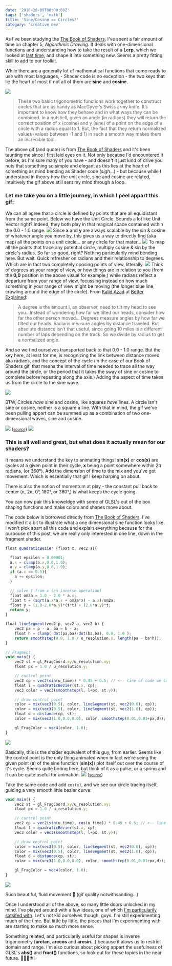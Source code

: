 ```yaml
---
date: '2018-28-09T00:00:00Z'
tags: ['shaders', 'math']
title: 'Sine/Cosine == Circles?'
category: 'creative dev'
---
```


As I've been studying the <a href="https://thebookofshaders.com/05/" target="_blank">The Book of Shaders</a>, I've spent a fair amount of time on chapter 5, <em>Algorithmic Drawing</em>. It deals with one-dimensional functions and understanding how to take the result of a **Lerp**, which we looked at <a href="#" target="_blank">last time</a>, and shape it into something new. Seems a pretty fitting skill to add to our toolkit.

While there are a generally lot of mathematical functions that come ready to use with most languages, - Shader code is no exception - the two keys that lie the heart of most if not all of them are **sine** and **cosine**.

<img src="https://thebookofshaders.com/05/sincos.gif">

> These two basic trigonometric functions work together to construct circles that are as handy as MacGyver’s Swiss army knife. It’s important to know how they behave and in what ways they can be combined. In a nutshell, given an angle (in radians) they will return the correct position of x (cosine) and y (sine) of a point on the edge of a circle with a radius equal to 1. But, the fact that they return normalized values (values between -1 and 1) in such a smooth way makes them an incredible tool.

The above gif (and quote) is from <a href="https://thebookofshaders.com/05/" target="_blank">The Book of Shaders</a> and it's been taunting me since I first laid eyes on it. Not only because I'd encountered it before, as I'm sure many of you have - and doesn't it just kind of drive you nuts that something so simple and elegant as this lies at the heart of something as mind bending as Shader code (_sigh_...) - but because while I understood in theory how the unit circle, sine and cosine are related, intuitively the gif above still sent my mind through a loop.

### Let me take you on a little journey, in which I peel appart this gif:

We can all agree that a circle is defined by points that are all equidistant from the same point. Below we have the Unit Circle. Sounds a lot like Unit Vector right? Indeed, they both play in that magical space contained within the 0.0 - 1.0 range.
<img src="/images/unitcircle1.png">
Since **x** and **y** are always scalable by the sin & cosine of whatever angle you move by, this gives us a way to directly find (aka map) all the points on a unit circle... or any circle for that mater...
<img src="/images/unitcircle2.png">
To map all the points that trace any potential circle, multiply cosine & sin by the circle's radius. So far so good, right? Nothing particularily mind bending here. But wait. Quick refresher on radians and their relationship to degrees. Which are in fact two completely oposing points of view, litterally.
<img src="/images/unitcircle3.png">
Think of degrees as your range of view, or how things are in relation to you (from the **0,0** position in the above visual for example,) while radians reflect a departure from your range of view, focussing instead on how much something in your range of view might be moving (the longer blue line, crawling around the edge of the circle). From <a href="https://twitter.com/betterexplained">Kalid Azad</a> at <a href="betterexplained" target="_blank">Better Explained</a>:

> A degree is the amount I, an observer, need to tilt my head to see you...Instead of wondering how far we tilted our heads, consider how far the other person moved... Degrees measure angles by how far we tilted our heads. Radians measure angles by distance traveled. But absolute distance isn’t that useful, since going 10 miles is a different number of laps depending on the track. So we divide by radius to get a normalized angle.

And so we find ourselves transported back to that 0.0 - 1.0 range. But the key here, at least for me, is recognizing the link between distance moved aka radians, and the concept of the cycle (in the case of our Book of Shaders gif, that means the interval of time needed to trace all the way around the circle, or the period that it takes the sway of sine or cosine to complete before repeating along the axis.) Adding the aspect of time takes us from the circle to the sine wave.

<img src="/images/unitcircle4.png">

BTW, Circles _have_ sine and cosine, like squares _have_ lines. A circle isn't sine or cosine, neither is a square a line. With that in mind, the gif we've been pulling appart can be summed up as a combination of two one-dimensional waves, sine and cosine.

<img src="https://betterexplained.com/wp-content/uploads/2016/12/Simple_harmonic_motion_animation.gif">
(<small><a href="https://betterexplained.com/articles/intuitive-understanding-of-sine-waves/" target="_blank">source</a></small>)

<img src="https://thebookofshaders.com/05/sincos.gif">

### This is all well and great, but what does it actually mean for our shaders?

It means we understand the key to animating things! **sin(x)** or **cos(x)** are cycles at a given point in their cycle, **x** being a point somewhere within 2π radians, (or 360°). Add the dimension of time to the mix and you've got movement. Which is essentially that gif I keep harping on about.

There is also the notion of momentum at play - the constant pull back to center (π, 2π, 0°, 180°, or 360°,) is what keeps the cycle going.

You can now pair this knoweldge with some of GLSL's out of the box shaping functions and make colors and shapes move about.

The code below is borrowed directly from <a href="https://thebookofshaders.com/05/" target="_blank">The Book of Shaders</a>. I've modified it a bit to illustrate what a one dimensional sine function looks like. I won't pick apart all this code and explain everything because for the purpouse of this post, we are really only interested in one line, down in the fragment shader.

```javascript
float quadraticBezier (float x, vec2 a){

  float epsilon = 0.00001;
  a.x = clamp(a.x,0.0,1.0);
  a.y = clamp(a.y,0.0,1.0);
  if (a.x == 0.5){
    a += epsilon;
  }

  // solve t from x (an inverse operation)
  float om2a = 1.0 - 2.0 * a.x;
  float t = (sqrt(a.x*a.x + om2a*x) - a.x)/om2a;
  float y = (1.0-2.0*a.y)*(t*t) + (2.0*a.y)*t;
  return y;
}

float lineSegment(vec2 p, vec2 a, vec2 b) {
    vec2 pa = p - a, ba = b - a;
    float h = clamp( dot(pa,ba)/dot(ba,ba), 0.0, 1.0 );
    return smoothstep(0.0, 1.0 / u_resolution.x, length(pa - ba*h));
}

// Fragment
void main() {
    vec2 st = gl_FragCoord.xy/u_resolution.xy;
	float px = 1.0 / u_resolution.y;

    // control point
    vec2 cp = vec2(sin(u_time)) * 0.45 + 0.5; // <-- line of code we care about
    float l = quadraticBezier(st.x, cp);
    vec3 color = vec3(smoothstep(l, l+px, st.y));

    // draw control point
    color = mix(vec3(0.5), color, lineSegment(st, vec2(0.0), cp));
    color = mix(vec3(0.5), color, lineSegment(st, vec2(1.0), cp));
    float d = distance(cp, st);
    color = mix(vec3(1.0,0.0,0.0), color, smoothstep(0.01,0.01+px,d));

    gl_FragColor = vec4(color, 1.0);
}
```

<img src="/images/1dsin.gif">

Basically, this is the shader equivalent of this guy, from earlier. Seems like the control point is the only thing animated when in fact we're seing the given point (**x**) of the sine function (**sin(x)**) plot itself out over the course of it's cycle. Seems quite boring here, but think of it as a pulse, or a spring and it can be quite useful for animation.
<img src="https://betterexplained.com/wp-content/uploads/2016/12/Simple_harmonic_motion_animation.gif">
(<small><a href="https://betterexplained.com/articles/intuitive-understanding-of-sine-waves/" target="_blank">source</a></small>)

Take the same code and add `cos(x)`, and we see our circle tracing itself, guiding a very smooth little bezier curve:

```javascript
void main() {
    vec2 st = gl_FragCoord.xy/u_resolution.xy;
	float px = 1.0 / u_resolution.y;

    // control point
    vec2 cp = vec2(sin(u_time), cos(u_time)) * 0.45 + 0.5; // <-- line of code we care about
    float l = quadraticBezier(st.x, cp);
    vec3 color = vec3(smoothstep(l, l+px, st.y));

    // draw control point
    color = mix(vec3(0.5), color, lineSegment(st, vec2(0.0), cp));
    color = mix(vec3(0.5), color, lineSegment(st, vec2(1.0), cp));
    float d = distance(cp, st);
    color = mix(vec3(1.0,0.0,0.0), color, smoothstep(0.01,0.01+px,d));

    gl_FragColor = vec4(color, 1.0);
}
```

<img src="/images/1dsincos.gif">

Such beautiful, fluid movement 🤤 (gif quality notwithsanding...)

Once I understood all of the above, so many little doors unlocked in my mind. I've played around with a few ideas, one of which <a href="https://www.instagram.com/p/BnCaXa8BsJK/?taken-by=iamelizasj" target="_blank">I'm particularily satsifed with</a>. Let's not kid ourselves though, guys. I'm still experimenting much of the time. But little by little, the pieces that I'm experimenting with are starting to make so much more sense.

Something related, and particularily useful for shapes is inverse trigonometry (**arctan**, **arccos** and **arcsin**...) because it alows us to restrict domain and range. I'm also curious about picking appart the usefulness of GLSL's **abs()** and **fract()** functions, so look out for these topics in the near future. 👩🏼‍💻⚗️✨

